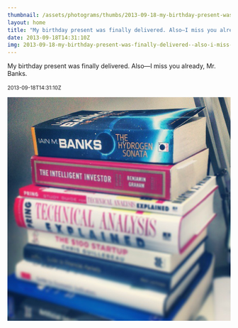 ```yaml
---
thumbnail: /assets/photograms/thumbs/2013-09-18-my-birthday-present-was-finally-delivered--also-i-miss-you-already--mr--banks-.jpg
layout: home
title: "My birthday present was finally delivered. Also—I miss you already, Mr. Banks."
date: 2013-09-18T14:31:10Z
img: 2013-09-18-my-birthday-present-was-finally-delivered--also-i-miss-you-already--mr--banks-.jpg
---
```


My birthday present was finally delivered. Also—I miss you already, Mr. Banks.

<small>2013-09-18T14:31:10Z</small>

![My birthday present was finally delivered. Also—I miss you already, Mr. Banks.](/assets/photograms/original/2013-09-18-my-birthday-present-was-finally-delivered--also-i-miss-you-already--mr--banks-.jpg)
